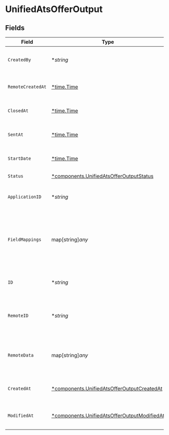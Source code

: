 # UnifiedAtsOfferOutput


## Fields

| Field                                                                                                     | Type                                                                                                      | Required                                                                                                  | Description                                                                                               | Example                                                                                                   |
| --------------------------------------------------------------------------------------------------------- | --------------------------------------------------------------------------------------------------------- | --------------------------------------------------------------------------------------------------------- | --------------------------------------------------------------------------------------------------------- | --------------------------------------------------------------------------------------------------------- |
| `CreatedBy`                                                                                               | **string*                                                                                                 | :heavy_minus_sign:                                                                                        | The UUID of the creator                                                                                   | 801f9ede-c698-4e66-a7fc-48d19eebaa4f                                                                      |
| `RemoteCreatedAt`                                                                                         | [*time.Time](https://pkg.go.dev/time#Time)                                                                | :heavy_minus_sign:                                                                                        | The remote creation date of the offer                                                                     | 2024-10-01T12:00:00Z                                                                                      |
| `ClosedAt`                                                                                                | [*time.Time](https://pkg.go.dev/time#Time)                                                                | :heavy_minus_sign:                                                                                        | The closing date of the offer                                                                             | 2024-10-01T12:00:00Z                                                                                      |
| `SentAt`                                                                                                  | [*time.Time](https://pkg.go.dev/time#Time)                                                                | :heavy_minus_sign:                                                                                        | The sending date of the offer                                                                             | 2024-10-01T12:00:00Z                                                                                      |
| `StartDate`                                                                                               | [*time.Time](https://pkg.go.dev/time#Time)                                                                | :heavy_minus_sign:                                                                                        | The start date of the offer                                                                               | 2024-10-01T12:00:00Z                                                                                      |
| `Status`                                                                                                  | [*components.UnifiedAtsOfferOutputStatus](../../models/components/unifiedatsofferoutputstatus.md)         | :heavy_minus_sign:                                                                                        | The status of the offer                                                                                   | DRAFT                                                                                                     |
| `ApplicationID`                                                                                           | **string*                                                                                                 | :heavy_minus_sign:                                                                                        | The UUID of the application                                                                               | 801f9ede-c698-4e66-a7fc-48d19eebaa4f                                                                      |
| `FieldMappings`                                                                                           | map[string]*any*                                                                                          | :heavy_minus_sign:                                                                                        | The custom field mappings of the object between the remote 3rd party & Panora                             | {<br/>"fav_dish": "broccoli",<br/>"fav_color": "red"<br/>}                                                |
| `ID`                                                                                                      | **string*                                                                                                 | :heavy_minus_sign:                                                                                        | The UUID of the offer                                                                                     | 801f9ede-c698-4e66-a7fc-48d19eebaa4f                                                                      |
| `RemoteID`                                                                                                | **string*                                                                                                 | :heavy_minus_sign:                                                                                        | The remote ID of the offer in the context of the 3rd Party                                                | id_1                                                                                                      |
| `RemoteData`                                                                                              | map[string]*any*                                                                                          | :heavy_minus_sign:                                                                                        | The remote data of the offer in the context of the 3rd Party                                              | {<br/>"fav_dish": "broccoli",<br/>"fav_color": "red"<br/>}                                                |
| `CreatedAt`                                                                                               | [*components.UnifiedAtsOfferOutputCreatedAt](../../models/components/unifiedatsofferoutputcreatedat.md)   | :heavy_minus_sign:                                                                                        | The created date of the object                                                                            | 2024-10-01T12:00:00Z                                                                                      |
| `ModifiedAt`                                                                                              | [*components.UnifiedAtsOfferOutputModifiedAt](../../models/components/unifiedatsofferoutputmodifiedat.md) | :heavy_minus_sign:                                                                                        | The modified date of the object                                                                           | 2024-10-01T12:00:00Z                                                                                      |